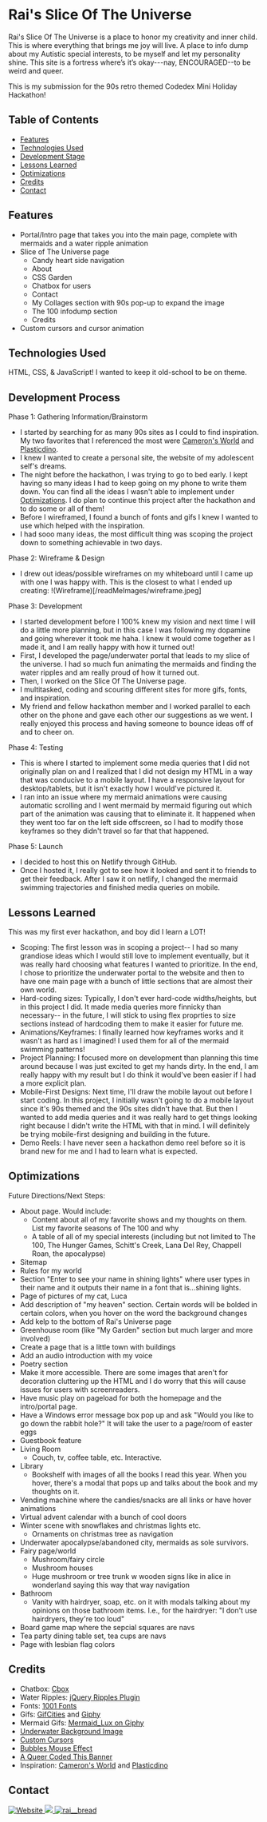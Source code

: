 # Rai's Slice Of The Universe

Rai's Slice Of The Universe is a place to honor my creativity and inner child. This is where everything that brings me joy will live. A place to info dump about my Autistic special interests, to be myself and let my personality shine. This site is a fortress where’s it’s okay---nay, ENCOURAGED--to be weird and queer.

This is my submission for the 90s retro themed Codedex Mini Holiday Hackathon!

## Table of Contents
- [Features](#features)
- [Technologies Used](#technologies-used)
- [Development Stage](#development-stage)
- [Lessons Learned](#lessons-learned)
- [Optimizations](#optimizations)
- [Credits](#credits)
- [Contact](#contact)

## Features
- Portal/Intro page that takes you into the main page, complete with mermaids and a water ripple animation
- Slice of The Universe page
  - Candy heart side navigation
  - About
  - CSS Garden
  - Chatbox for users
  - Contact
  - My Collages section with 90s pop-up to expand the image
  - The 100 infodump section
  - Credits
- Custom cursors and cursor animation

## Technologies Used
HTML, CSS, & JavaScript! I wanted to keep it old-school to be on theme.

## Development Process
Phase 1: Gathering Information/Brainstorm
- I started by searching for as many 90s sites as I could to find inspiration. My two favorites that I referenced the most were [Cameron's World](https://cameronsworld.net/) and [Plasticdino](https://plasticdino.neocities.org/). 
- I knew I wanted to create a personal site, the website of my adolescent self's dreams.
- The night before the hackathon, I was trying to go to bed early. I kept having so many ideas I had to keep going on my phone to write them down. You can find all the ideas I wasn't able to implement under [Optimizations](#optimizations). I do plan to continue this project after the hackathon and to do some or all of them!
- Before I wireframed, I found a bunch of fonts and gifs I knew I wanted to use which helped with the inspiration.
- I had sooo many ideas, the most difficult thing was scoping the project down to something achievable in two days. 

Phase 2: Wireframe & Design
- I drew out ideas/possible wireframes on my whiteboard until I came up with one I was happy with. This is the closest to what I ended up creating:
!(Wireframe)[/readMeImages/wireframe.jpeg]

Phase 3: Development
- I started development before I 100% knew my vision and next time I will do a little more planning, but in this case I was following my dopamine and going wherever it took me haha. I knew it would come together as I made it, and I am really happy with how it turned out!
- First, I developed the page/underwater portal that leads to my slice of the universe. I had so much fun animating the mermaids and finding the water ripples and am really proud of how it turned out.
- Then, I worked on the Slice Of The Universe page.
- I multitasked, coding and scouring different sites for more gifs, fonts, and inspiration.
- My friend and fellow hackathon member and I worked parallel to each other on the phone and gave each other our suggestions as we went. I really enjoyed this process and having someone to bounce ideas off of and to cheer on.

Phase 4: Testing
- This is where I started to implement some media queries that I did not originally plan on and I realized that I did not design my HTML in a way that was conducive to a mobile layout. I have a responsive layout for desktop/tablets, but it isn't exactly how I would've pictured it. 
- I ran into an issue where my mermaid animations were causing automatic scrolling and I went mermaid by mermaid figuring out which part of the animation was causing that to eliminate it. It happened when they went too far on the left side offscreen, so I had to modify those keyframes so they didn't travel so far that that happened.

Phase 5: Launch
- I decided to host this on Netlify through GitHub.
- Once I hosted it, I really got to see how it looked and sent it to friends to get their feedback. After I saw it on netlify, I changed the mermaid swimming trajectories and finished media queries on mobile.

## Lessons Learned
This was my first ever hackathon, and boy did I learn a LOT!
- Scoping: The first lesson was in scoping a project-- I had so many grandiose ideas which I would still love to implement eventually, but it was really hard choosing what features I wanted to prioritize. In the end, I chose to prioritize the underwater portal to the website and then to have one main page with a bunch of little sections that are almost their own world.
- Hard-coding sizes: Typically, I don't ever hard-code widths/heights, but in this project I did. It made media queries more finnicky than necessary-- in the future, I will stick to using flex proprties to size sections instead of hardcoding them to make it easier for future me.
- Animations/Keyframes: I finally learned how keyframes works and it wasn't as hard as I imagined! I used them for all of the mermaid swimming patterns!
- Project Planning: I focused more on development than planning this time around because I was just excited to get my hands dirty. In the end, I am really happy with my result but I do think it would've been easier if I had a more explicit plan.
- Mobile-First Designs: Next time, I'll draw the mobile layout out before I start coding. In this project, I initially wasn't going to do a mobile layout since it's 90s themed and the 90s sites didn't have that. But then I wanted to add media queries and it was really hard to get things looking right because I didn't write the HTML with that in mind. I will definitely be trying mobile-first designing and building in the future.
- Demo Reels: I have never seen a hackathon demo reel before so it is brand new for me and I had to learn what is expected.

## Optimizations
Future Directions/Next Steps:
- About page. Would include:
  - Content about all of my favorite shows and my thoughts on them. List my favorite seasons of The 100 and why
  - A table of all of my special interests (including but not limited to The 100, The Hunger Games, Schitt's Creek, Lana Del Rey, Chappell Roan, the apocalypse)
- Sitemap
- Rules for my world
- Section "Enter to see your name in shining lights" where user types in their name and it outputs their name in a font that is...shining lights.
- Page of pictures of my cat, Luca
- Add description of "my heaven" section. Certain words will be bolded in certain colors, when you hover on the word the background changes
- Add kelp to the bottom of Rai's Universe page
- Greenhouse room (like "My Garden" section but much larger and more involved)
- Create a page that is a little town with buildings
- Add an audio introduction with my voice
- Poetry section
- Make it more accessible. There are some images that aren't for decoration cluttering up the HTML and I do worry that this will cause issues for users with screenreaders.
- Have music play on pageload for both the homepage and the intro/portal page.
- Have a Windows error message box pop up and ask "Would you like to go down the rabbit hole?" It will take the user to a page/room of easter eggs
- Guestbook feature
- Living Room
  - Couch, tv, coffee table, etc. Interactive.
- Library
  - Bookshelf with images of all the books I read this year. When you hover, there's a modal that pops up and talks about the book and my thoughts on it. 
- Vending machine where the candies/snacks are all links or have hover animations
- Virtual advent calendar with a bunch of cool doors
- Winter scene with snowflakes and christmas lights etc.
  - Ornaments on christmas tree as navigation
- Underwater apocalypse/abandoned city, mermaids as sole survivors.
- Fairy page/world
  - Mushroom/fairy circle
  - Mushroom houses
  - Huge mushroom or tree trunk w wooden signs like in alice in wonderland saying this way that way navigation
- Bathroom
  - Vanity with hairdryer, soap, etc. on it with modals talking about my opinions on those bathroom items. I.e., for the hairdryer: "I don't use hairdryers, they're too loud"
- Board game map where the sepcial squares are navs
- Tea party dining table set, tea cups are navs
- Page with lesbian flag colors

## Credits
- Chatbox: [Cbox](https://www.cbox.ws)
- Water Ripples: [jQuery Ripples Plugin](https://github.com/sirxemic/jquery.ripples/tree/master)
- Fonts: [1001 Fonts](https://www.1001fonts.com/)
- Gifs: [GifCities](https://gifcities.org/) and [Giphy](https://giphy.com/)
- Mermaid Gifs: [Mermaid_Lux on Giphy](https://giphy.com/Mermaid_Lux)
- [Underwater Background Image](https://unsplash.com/)
- [Custom Cursors](https://www.cursors-4u.com/)
- [Bubbles Mouse Effect](https://www.mf2fm.com/rv/)
- [A Queer Coded This Banner](https://plasticdino.neocities.org/buttons/queer.png)
- Inspiration: [Cameron's World](https://cameronsworld.net/) and [Plasticdino](https://plasticdino.neocities.org/)

## Contact
<p> 
  <a href="https://raisadorzback.netlify.app/" target="blank">
    <img src="https://img.shields.io/badge/Website-563d7c?&style=for-the-badge" alt="Website">
  </a>
  <a href="https://www.linkedin.com/in/raisa-d/">
    <img src="https://img.shields.io/badge/LinkedIn-046E6D?logo=linkedin&style=for-the-badge">
  </a>
  <a href="https://twitter.com/rai__bread" target="blank">
    <img src="https://img.shields.io/badge/Twitter-563d7c?logo=twitter&style=for-the-badge&logoColor=white" alt="rai__bread" />
  </a> 
</p>